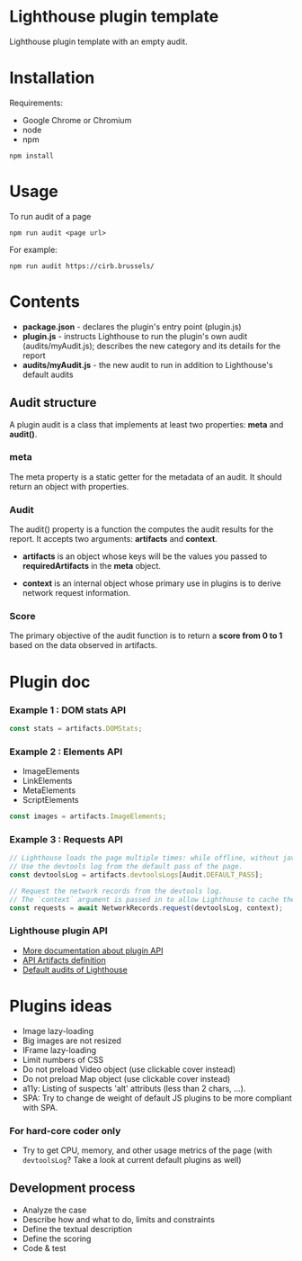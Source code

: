 # Lighthouse plugin template

Lighthouse plugin template with an empty audit.

# Installation

Requirements:
* Google Chrome or Chromium
* node
* npm

```
npm install
```

# Usage
To run audit of a page

```
npm run audit <page url>
```

For example:
```
npm run audit https://cirb.brussels/
```


# Contents

* **package.json** - declares the plugin's entry point (plugin.js)
* **plugin.js** - instructs Lighthouse to run the plugin's own audit (audits/myAudit.js); describes the new category and its details for the report
* **audits/myAudit.js** - the new audit to run in addition to Lighthouse's default audits

## Audit structure

A plugin audit is a class that implements at least two properties: **meta** and **audit()**.

### meta

The meta property is a static getter for the metadata of an audit. It should return an object with properties.

### Audit

The audit() property is a function the computes the audit results for the report. It accepts two arguments: **artifacts** and **context**.

* **artifacts** is an object whose keys will be the values you passed to **requiredArtifacts** in the **meta** object.

* **context** is an internal object whose primary use in plugins is to derive network request information.

### Score

The primary objective of the audit function is to return a **score from 0 to 1** based on the data observed in artifacts.


# Plugin doc

### Example 1 : DOM stats API
```javascript
const stats = artifacts.DOMStats;
```

### Example 2 : Elements API
* ImageElements
* LinkElements
* MetaElements
* ScriptElements

```javascript
const images = artifacts.ImageElements;
```

### Example 3 : Requests API
```javascript
// Lighthouse loads the page multiple times: while offline, without javascript, etc.
// Use the devtools log from the default pass of the page.
const devtoolsLog = artifacts.devtoolsLogs[Audit.DEFAULT_PASS];

// Request the network records from the devtools log.
// The `context` argument is passed in to allow Lighthouse to cache the result and not re-compute the network requests for every audit that needs them.
const requests = await NetworkRecords.request(devtoolsLog, context);
```

### Lighthouse plugin API
* [More documentation about plugin API](https://github.com/GoogleChrome/lighthouse/blob/master/docs/plugins.md#api)
* [API Artifacts definition](https://github.com/GoogleChrome/lighthouse/blob/master/types/artifacts.d.ts)
* [Default audits of Lighthouse](https://github.com/GoogleChrome/lighthouse/tree/master/core/audits)

# Plugins ideas

* Image lazy-loading
* Big images are not resized
* IFrame lazy-loading
* Limit numbers of CSS
* Do not preload Video object (use clickable cover instead)
* Do not preload Map object (use clickable cover instead)
* a11y: Listing of suspects 'alt' attributs (less than 2 chars, ...).
* SPA: Try to change de weight of default JS plugins to be more compliant with SPA.

### For hard-core coder only

* Try to get CPU, memory, and other usage metrics of the page (with `devtoolsLog`? Take a look at current default plugins as well)

## Development process

* Analyze the case
* Describe how and what to do, limits and constraints
* Define the textual description
* Define the scoring
* Code & test
